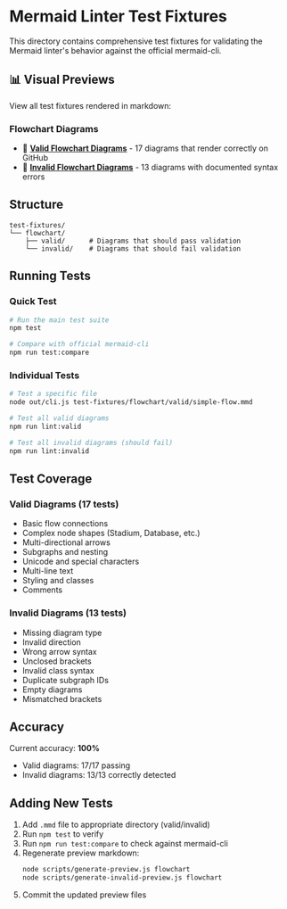 # Mermaid Linter Test Fixtures

This directory contains comprehensive test fixtures for validating the Mermaid linter's behavior against the official mermaid-cli.

## 📊 Visual Previews

View all test fixtures rendered in markdown:

### Flowchart Diagrams
- 📗 [**Valid Flowchart Diagrams**](./flowchart/VALID_DIAGRAMS.md) - 17 diagrams that render correctly on GitHub
- 📕 [**Invalid Flowchart Diagrams**](./flowchart/INVALID_DIAGRAMS.md) - 13 diagrams with documented syntax errors

## Structure

```
test-fixtures/
└── flowchart/
    ├── valid/      # Diagrams that should pass validation
    └── invalid/    # Diagrams that should fail validation
```

## Running Tests

### Quick Test
```bash
# Run the main test suite
npm test

# Compare with official mermaid-cli
npm run test:compare
```

### Individual Tests
```bash
# Test a specific file
node out/cli.js test-fixtures/flowchart/valid/simple-flow.mmd

# Test all valid diagrams
npm run lint:valid

# Test all invalid diagrams (should fail)
npm run lint:invalid
```

## Test Coverage

### Valid Diagrams (17 tests)
- Basic flow connections
- Complex node shapes (Stadium, Database, etc.)
- Multi-directional arrows
- Subgraphs and nesting
- Unicode and special characters
- Multi-line text
- Styling and classes
- Comments

### Invalid Diagrams (13 tests)
- Missing diagram type
- Invalid direction
- Wrong arrow syntax
- Unclosed brackets
- Invalid class syntax
- Duplicate subgraph IDs
- Empty diagrams
- Mismatched brackets

## Accuracy

Current accuracy: **100%**
- Valid diagrams: 17/17 passing
- Invalid diagrams: 13/13 correctly detected

## Adding New Tests

1. Add `.mmd` file to appropriate directory (valid/invalid)
2. Run `npm test` to verify
3. Run `npm run test:compare` to check against mermaid-cli
4. Regenerate preview markdown:
   ```bash
   node scripts/generate-preview.js flowchart
   node scripts/generate-invalid-preview.js flowchart
   ```
5. Commit the updated preview files
